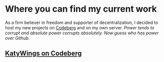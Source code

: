 # Where you can find my current work

As a firm believer in freedom and supporter of decentralization, I decided to host my new projects on [Codeberg](https://codeberg.org/katywings) and on my own server. 
*Power tends to corrupt and absolute power corrupts absolutely. Now guess who has power over Github.*

## [KatyWings on Codeberg](https://codeberg.org/katywings)
